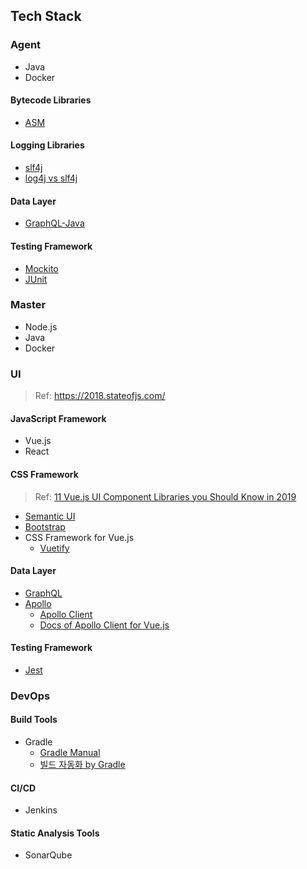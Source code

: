 ## Tech Stack
### Agent
- Java
- Docker

#### Bytecode Libraries
- [ASM](https://asm.ow2.io/)

#### Logging Libraries
- [slf4j](https://www.slf4j.org/)
- [log4j vs slf4j](https://inyl.github.io/programming/2017/05/05/slf4j.html)

#### Data Layer
- [GraphQL-Java](https://www.graphql-java.com/documentation/v12/)

#### Testing Framework
- [Mockito](https://github.com/mockito/mockito/wiki/Mockito-features-in-Korean)
- [JUnit](https://junit.org/junit5/)


### Master
- Node.js
- Java
- Docker


### UI
> Ref: <https://2018.stateofjs.com/>

#### JavaScript Framework
- Vue.js
- React

#### CSS Framework
> Ref: [11 Vue.js UI Component Libraries you Should Know in 2019](https://blog.bitsrc.io/11-vue-js-component-libraries-you-should-know-in-2018-3d35ad0ae37f)

- [Semantic UI](https://semantic-ui.com/)
- [Bootstrap](https://getbootstrap.com/)
- CSS Framework for Vue.js
    - [Vuetify](https://vuetifyjs.com/en/)

#### Data Layer
- [GraphQL](https://graphql.org/)
- [Apollo](https://www.apollographql.com/)
    - [Apollo Client](https://github.com/apollographql/apollo-client)
    - [Docs of Apollo Client for Vue.js](https://vue-apollo.netlify.com/)

#### Testing Framework
- [Jest](https://jestjs.io/)


### DevOps
#### Build Tools
- Gradle
    - [Gradle Manual](https://docs.gradle.org/current/userguide/building_java_projects.html)
    - [빌드 자동화 by Gradle](https://medium.com/@goinhacker/%EC%9A%B4%EC%98%81-%EC%9E%90%EB%8F%99%ED%99%94-1-%EB%B9%8C%EB%93%9C-%EC%9E%90%EB%8F%99%ED%99%94-by-gradle-7630c0993d09)

#### CI/CD
- Jenkins

#### Static Analysis Tools
- SonarQube
